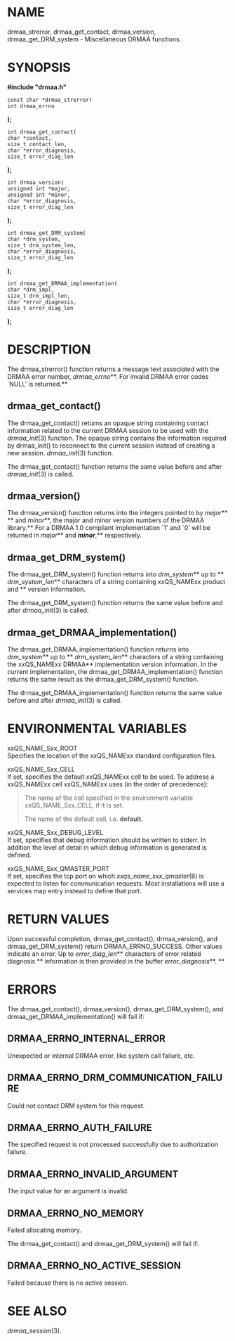 # NAME

drmaa_strerror, drmaa_get_contact, drmaa_version, drmaa_get_DRM_system -
Miscellaneous DRMAA functions.

# SYNOPSIS

**#include "drmaa.h"**

    const char *drmaa_strerror(
    int drmaa_errno

**);**

    int drmaa_get_contact(
    char *contact,
    size_t contact_len,
    char *error_diagnosis,
    size_t error_diag_len

**);**

    int drmaa_version(
    unsigned int *major,
    unsigned int *minor,
    char *error_diagnosis,
    size_t error_diag_len

**);**

    int drmaa_get_DRM_system(
    char *drm_system,
    size_t drm_system_len,
    char *error_diagnosis,
    size_t error_diag_len

**);**

    int drmaa_get_DRMAA_implementation(
    char *drm_impl,
    size_t drm_impl_len,
    char *error_diagnosis,
    size_t error_diag_len

**);**

# DESCRIPTION

The drmaa_strerror() function returns a message text associated with the
DRMAA error number, *drmaa_errno***. For invalid DRMAA error codes
\`NULL' is returned.**

## drmaa_get_contact()

The drmaa_get_contact() returns an opaque string containing contact
information related to the current DRMAA session to be used with the
*drmaa_init*(3) function. The opaque string contains the information
required by drmaa_init() to reconnect to the current session instead of
creating a new session. *drmaa_init*(3) function.

The drmaa_get_contact() function returns the same value before and after
*drmaa_init*(3) is called.

## drmaa_version()

The drmaa_version() function returns into the integers pointed to by
*major*** ** and *minor***, the major and minor version numbers of the
DRMAA library.** For a DRMAA 1.0 compliant implementation \`1' and \`0'
will be returned in *major*** and ***minor***,** respectively.

## drmaa_get_DRM_system()

The drmaa_get_DRM_system() function returns into *drm_system*** up to **
*drm_system_len*** characters of a string containing xxQS_NAMExx product
and ** version information.

The drmaa_get_DRM_system() function returns the same value before and
after *drmaa_init*(3) is called.

## drmaa_get_DRMAA_implementation()

The drmaa_get_DRMAA_implementation() function returns into
*drm_system*** up to ** *drm_system_len*** characters of a string
containing the xxQS_NAMExx DRMAA** implementation version information.
In the current implementation, the drmaa_get_DRMAA_implementation()
function returns the same result as the drmaa_get_DRM_system() function.

The drmaa_get_DRMAA_implementation() function returns the same value
before and after *drmaa_init*(3) is called.

# ENVIRONMENTAL VARIABLES

xxQS_NAME_Sxx_ROOT  
Specifies the location of the xxQS_NAMExx standard configuration files.

xxQS_NAME_Sxx_CELL  
If set, specifies the default xxQS_NAMExx cell to be used. To address a
xxQS_NAMExx cell xxQS_NAMExx uses (in the order of precedence):

> The name of the cell specified in the environment variable
> xxQS_NAME_Sxx_CELL, if it is set.
>
> The name of the default cell, i.e. **default.**

xxQS_NAME_Sxx_DEBUG_LEVEL  
If set, specifies that debug information should be written to stderr. In
addition the level of detail in which debug information is generated is
defined.

xxQS_NAME_Sxx_QMASTER_PORT  
If set, specifies the tcp port on which *xxqs_name_sxx_qmaster*(8) is
expected to listen for communication requests. Most installations will
use a services map entry instead to define that port.

# RETURN VALUES

Upon successful completion, drmaa_get_contact(), drmaa_version(), and
drmaa_get_DRM_system() return DRMAA_ERRNO_SUCCESS. Other values indicate
an error. Up to *error_diag_len*** characters of error related diagnosis
** information is then provided in the buffer *error_diagnosis***. **

# ERRORS

The drmaa_get_contact(), drmaa_version(), drmaa_get_DRM_system(), and
drmaa_get_DRMAA_implementation() will fail if:

## DRMAA_ERRNO_INTERNAL_ERROR

Unexpected or internal DRMAA error, like system call failure, etc.

## DRMAA_ERRNO_DRM_COMMUNICATION_FAILURE

Could not contact DRM system for this request.

## DRMAA_ERRNO_AUTH_FAILURE

The specified request is not processed successfully due to authorization
failure.

## DRMAA_ERRNO_INVALID_ARGUMENT

The input value for an argument is invalid.

## DRMAA_ERRNO_NO_MEMORY

Failed allocating memory.

The drmaa_get_contact() and drmaa_get_DRM_system() will fail if:

## DRMAA_ERRNO_NO_ACTIVE_SESSION

Failed because there is no active session.

# SEE ALSO

*drmaa_session*(3).
